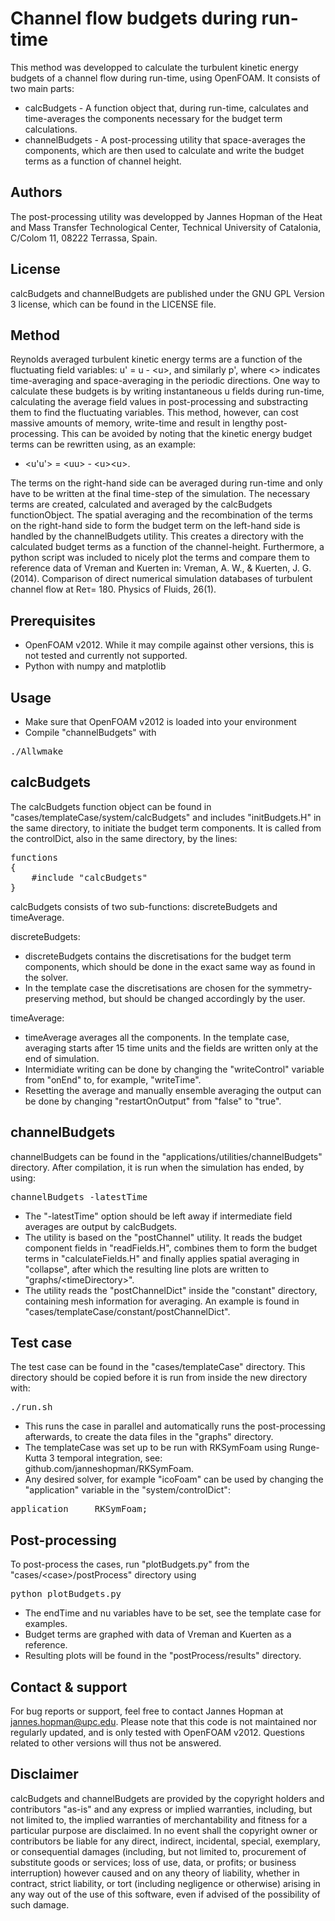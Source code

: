 # Channel flow budgets during run-time

This method was developped to calculate the turbulent kinetic energy budgets of a channel flow during run-time, using OpenFOAM. It consists of two main parts:

* calcBudgets - A function object that, during run-time, calculates and time-averages the components necessary for the budget term calculations.
* channelBudgets - A post-processing utility that space-averages the components, which are then used to calculate and write the budget terms as a function of channel height.

## Authors

The post-processing utility was developped by Jannes Hopman of the Heat and Mass Transfer Technological Center, Technical University of Catalonia, C/Colom 11, 08222 Terrassa, Spain. 

## License

calcBudgets and channelBudgets are published under the GNU GPL Version 3 license, which can be found in the LICENSE file.

## Method

Reynolds averaged turbulent kinetic energy terms are a function of the fluctuating field variables: u\' = u - \<u\>, and similarly p\', where \<\> indicates time-averaging and space-averaging in the periodic directions.
One way to calculate these budgets is by writing instantaneous u fields during run-time, calculating the average field values in post-processing and substracting them to find the fluctuating variables. This method, however, can cost massive amounts of memory, write-time and result in lengthy post-processing.
This can be avoided by noting that the kinetic energy budget terms can be rewritten using, as an example:

* \<u\'u\'\> = \<uu\> - \<u\>\<u\>.

The terms on the right-hand side can be averaged during run-time and only have to be written at the final time-step of the simulation. The necessary terms are created, calculated and averaged by the calcBudgets functionObject.
The spatial averaging and the recombination of the terms on the right-hand side to form the budget term on the left-hand side is handled by the channelBudgets utility. This creates a directory with the calculated budget terms as a function of the channel-height.
Furthermore, a python script was included to nicely plot the terms and compare them to reference data of Vreman and Kuerten in: Vreman, A. W., & Kuerten, J. G. (2014). Comparison of direct numerical simulation databases of turbulent channel flow at Reτ= 180. Physics of Fluids, 26(1).

## Prerequisites

* OpenFOAM v2012. While it may compile against other versions, this is not tested and currently not supported.
* Python with numpy and matplotlib

## Usage

* Make sure that OpenFOAM v2012 is loaded into your environment 
* Compile "channelBudgets" with

<pre>
./Allwmake
</pre>

## calcBudgets

The calcBudgets function object can be found in "cases/templateCase/system/calcBudgets" and includes "initBudgets.H" in the same directory, to initiate the budget term components.
It is called from the controlDict, also in the same directory, by the lines:

<pre>
functions
{
    #include "calcBudgets"
}
</pre>

calcBudgets consists of two sub-functions: discreteBudgets and timeAverage. 

discreteBudgets:
* discreteBudgets contains the discretisations for the budget term components, which should be done in the exact same way as found in the solver.
* In the template case the discretisations are chosen for the symmetry-preserving method, but should be changed accordingly by the user.

timeAverage:
* timeAverage averages all the components. In the template case, averaging starts after 15 time units and the fields are written only at the end of simulation.
* Intermidiate writing can be done by changing the "writeControl" variable from "onEnd" to, for example, "writeTime".
* Resetting the average and manually ensemble averaging the output can be done by changing "restartOnOutput" from "false" to "true".

## channelBudgets

channelBudgets can be found in the "applications/utilities/channelBudgets" directory. After compilation, it is run when the simulation has ended, by using:

<pre>
channelBudgets -latestTime
</pre>

* The "-latestTime" option should be left away if intermediate field averages are output by calcBudgets.
* The utility is based on the "postChannel" utility. It reads the budget component fields in "readFields.H", combines them to form the budget terms in "calculateFields.H" and finally applies spatial averaging in "collapse", after which the resulting line plots are written to "graphs/\<timeDirectory\>".
* The utility reads the "postChannelDict" inside the "constant" directory, containing mesh information for averaging. An example is found in "cases/templateCase/constant/postChannelDict".

## Test case

The test case can be found in the "cases/templateCase" directory.
This directory should be copied before it is run from inside the new directory with:

<pre>
./run.sh
</pre> 

* This runs the case in parallel and automatically runs the post-processing afterwards, to create the data files in the "graphs" directory.
* The templateCase was set up to be run with RKSymFoam using Runge-Kutta 3 temporal integration, see: github.com/janneshopman/RKSymFoam.
* Any desired solver, for example "icoFoam" can be used by changing the "application" variable in the "system/controlDict": 

<pre>
application     RKSymFoam;
</pre>

## Post-processing

To post-process the cases, run "plotBudgets.py" from the "cases/\<case\>/postProcess" directory using

<pre>
python plotBudgets.py
</pre>

* The endTime and nu variables have to be set, see the template case for examples.
* Budget terms are graphed with data of Vreman and Kuerten as a reference.
* Resulting plots will be found in the "postProcess/results" directory.

## Contact & support

For bug reports or support, feel free to contact Jannes Hopman at jannes.hopman@upc.edu. Please note that this code is not maintained nor regularly updated, and is only tested with OpenFOAM v2012.
Questions related to other versions will thus not be answered. 

## Disclaimer

calcBudgets and channelBudgets are  provided by the copyright holders and contributors "as-is" and any express or implied warranties, including, but not limited to, the implied warranties of merchantability and fitness for a particular purpose are disclaimed. 
In no event shall the copyright owner or contributors be liable for any direct, indirect, incidental, special, exemplary, or consequential damages (including, but not limited to, procurement of substitute goods or services; loss of use, data, or profits; or business interruption) however caused and on any theory of liability, whether in contract, strict liability, or tort (including negligence or otherwise) arising in any way out of the use of this software, even if advised of the possibility of such damage.

